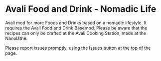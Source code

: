 # Avali Food and Drink - Nomadic Life
Avali mod for more Foods and Drinks based on a nomadic lifestyle. It requires the Avali Food and Drink Basemod. Please be aware that the recipes can only be crafted at the Avali Cooking Station, made at the Nanolathe.

Please report issues promptly, using the Issues button at the top of the page. 
